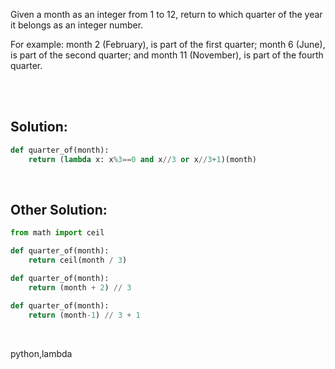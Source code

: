 Given a month as an integer from 1 to 12, return to which quarter of the year it belongs as an integer number.

For example: month 2 (February), is part of the first quarter; month 6 (June), is part of the second quarter; and month 11 (November), is part of the fourth quarter.


<br><br>

## Solution:
```py
def quarter_of(month):
    return (lambda x: x%3==0 and x//3 or x//3+1)(month)
```

<br>

## Other Solution:
```py
from math import ceil

def quarter_of(month):
    return ceil(month / 3)
```

```py
def quarter_of(month):
    return (month + 2) // 3
```

```py
def quarter_of(month):
    return (month-1) // 3 + 1 
```


<br>

<tag>python,lambda</tag>